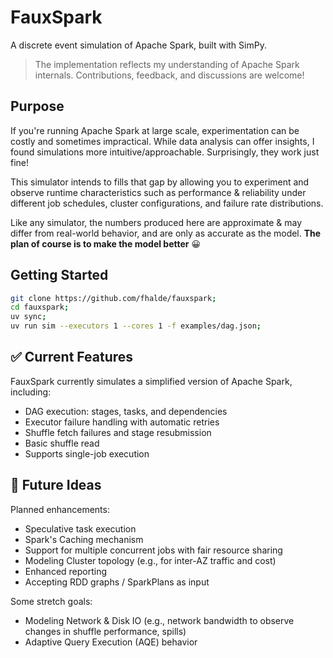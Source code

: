 # FauxSpark

A discrete event simulation of Apache Spark, built with SimPy.


> The implementation reflects my understanding of Apache Spark internals.
> Contributions, feedback, and discussions are welcome!

## Purpose

If you're running Apache Spark at large scale, experimentation can be costly and sometimes impractical. While data analysis can offer insights, I found simulations more intuitive/approachable. Surprisingly, they work just fine!

This simulator intends to fills that gap by allowing you to experiment and observe runtime characteristics such as performance & reliability under different job schedules, cluster configurations, and failure rate distributions.

Like any simulator, the numbers produced here are approximate & may differ from real-world behavior, and are only as accurate as the model. **The plan of course is to make the model better** 😀

## Getting Started

```bash
git clone https://github.com/fhalde/fauxspark;
cd fauxspark;
uv sync;
uv run sim --executors 1 --cores 1 -f examples/dag.json;
```

## ✅ Current Features

FauxSpark currently simulates a simplified version of Apache Spark, including:

- DAG execution: stages, tasks, and dependencies
- Executor failure handling with automatic retries
- Shuffle fetch failures and stage resubmission
- Basic shuffle read
- Supports single-job execution

## 🚀 Future Ideas

Planned enhancements:

- Speculative task execution
- Spark's Caching mechanism
- Support for multiple concurrent jobs with fair resource sharing
- Modeling Cluster topology (e.g., for inter-AZ traffic and cost)
- Enhanced reporting
- Accepting RDD graphs / SparkPlans as input

Some stretch goals:
- Modeling Network & Disk IO (e.g., network bandwidth to observe changes in shuffle performance, spills)
- Adaptive Query Execution (AQE) behavior
